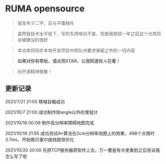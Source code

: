 # RUMA opensource

> 提及年少二字，应与平庸相斥 

> 虽然我技术水平低下，写的东西啥也不是，但是我相信一年之后这个仓库将会被建设的很好

> 本仓库将同步本地开发项目中除队内要求保密之外的一切内容

> **如果对你有帮助，请点亮STAR，让我知道有人在看！**

> 向开源精神致敬！

## 更新记录

2021/7/21    21:00   移植自瞄成功

2021/10/7    21:00   成功制作除angle以外的里程计

2021/10/18   00:09   制作高分辨率障碍地图完成

2021/10/19   21:55   成功测试A*算法在2cm分辨率地图上的效果，498个点用时3.7ms，开始做贝塞尔曲线路径优化

2021/10/20   20:00   先把TCP服务器原型传上去，万一要是有大佬看到之后告诉我怎么写了呢
